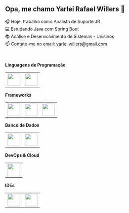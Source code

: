 ## Opa, me chamo Yarlei Rafael Willers 👋

🎧 Hoje, trabalho como Analista de Suporte JR
<br>
💻 Estudando Java com Spring Boot
<br>
📚 Análise e Desenvolvimento de Sistemas - Unisinos
<br>
📫 Contate-me no email: yarlei.willers@gmail.com

<br>

<strong> Linguagens de Programação <strong>
<table>
  <tr>
    <td><img src="https://cdn.jsdelivr.net/gh/devicons/devicon@latest/icons/java/java-original.svg" width="40"/></td>
    <td><img src="https://cdn.jsdelivr.net/gh/devicons/devicon@latest/icons/python/python-original.svg" width="40"/></td>
  </tr>
</table>

<strong> Frameworks <strong>
<table>
  <tr>
    <td><img src="https://cdn.jsdelivr.net/gh/devicons/devicon@latest/icons/spring/spring-original.svg" width="40"/></td>
    <td><img src="https://cdn.jsdelivr.net/gh/devicons/devicon@latest/icons/angular/angular-original.svg" width="40"/></td>
    <td><img src="https://cdn.jsdelivr.net/gh/devicons/devicon@latest/icons/hibernate/hibernate-original-wordmark.svg" width="40"/></td>
  </tr>
</table>

<strong> Banco de Dados <strong>
<table>
  <tr>
    <td><img src="https://cdn.jsdelivr.net/gh/devicons/devicon@latest/icons/mysql/mysql-original.svg" width="40"/></td>
    <td><img src="https://cdn.worldvectorlogo.com/logos/oracle-6.svg" width="40"/></td>
  </tr>
</table>

<strong> DevOps & Cloud <strong>
<table>
  <tr>
    <td><img src="https://cdn.jsdelivr.net/gh/devicons/devicon@latest/icons/docker/docker-plain-wordmark.svg" width="40"/></td>
  </tr>
</table>

<strong> IDEs <strong>
<table>
  <tr>
    <td><img src="https://cdn.jsdelivr.net/gh/devicons/devicon@latest/icons/vscode/vscode-original.svg" width="40"/></td>
    <td><img src="https://cdn.jsdelivr.net/gh/devicons/devicon@latest/icons/eclipse/eclipse-original.svg" width="40"/></td>
  </tr>
</table>


